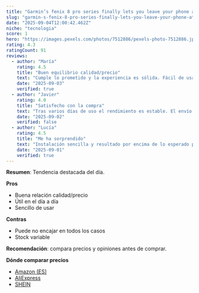 ```yaml
---
title: "Garmin’s fenix 8 pro series finally lets you leave your phone at home — sort of"
slug: "garmin-s-fenix-8-pro-series-finally-lets-you-leave-your-phone-at-home-sort-of"
date: "2025-09-04T12:00:42.462Z"
niche: "tecnologia"
score: 1
hero: "https://images.pexels.com/photos/7512886/pexels-photo-7512886.jpeg?auto=compress&cs=tinysrgb&fit=crop&h=627&w=1200&auto=compress&cs=tinysrgb&w=1024&h=576&fit=crop"
rating: 4.3
ratingCount: 91
reviews:
  - author: "María"
    rating: 4.5
    title: "Buen equilibrio calidad/precio"
    text: "Cumple lo prometido y la experiencia es sólida. Fácil de usar y con detalles bien resueltos."
    date: "2025-09-03"
    verified: true
  - author: "Javier"
    rating: 4.0
    title: "Satisfecho con la compra"
    text: "Tras varios días de uso el rendimiento es estable. El envío llegó en buen estado."
    date: "2025-09-02"
    verified: false
  - author: "Lucía"
    rating: 4.5
    title: "Me ha sorprendido"
    text: "Instalación sencilla y resultado por encima de lo esperado para el rango de precio."
    date: "2025-09-01"
    verified: true
---
```


**Resumen**: Tendencia destacada del día.

**Pros**
- Buena relación calidad/precio
- Útil en el día a día
- Sencillo de usar

**Contras**
- Puede no encajar en todos los casos
- Stock variable

**Recomendación**: compara precios y opiniones antes de comprar.

**Dónde comparar precios**
- [Amazon (ES)](https://www.amazon.es/s?k=Garmin%E2%80%99s+fenix+8+pro+series+finally+lets+you+leave+your+phone+at+home+%E2%80%94+sort+of&language=es_ES&tag=teknovashop25-21)
- [AliExpress](https://es.aliexpress.com/wholesale?SearchText=Garmin%E2%80%99s+fenix+8+pro+series+finally+lets+you+leave+your+phone+at+home+%E2%80%94+sort+of)
- [SHEIN](https://es.shein.com/pdsearch?keyword=Garmin%E2%80%99s+fenix+8+pro+series+finally+lets+you+leave+your+phone+at+home+%E2%80%94+sort+of)
